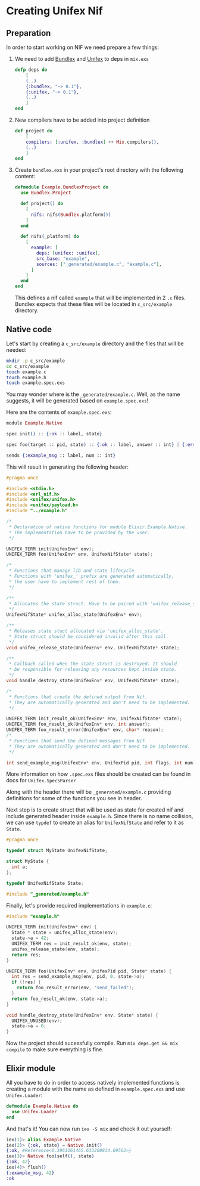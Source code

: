 # Creating Unifex Nif

## Preparation

In order to start working on NIF we need prepare a few things:

1. We need to add [Bundlex](https://github.com/membraneframework/bundlex) and [Unifex](https://github.com/membraneframework/unifex) to deps in `mix.exs`
    ```elixir
    defp deps do
        [
        (..)
        {:bundlex, "~> 0.1"},
        {:unifex, "~> 0.1"},
        (..)
        ]
    end
    ```
2. New compilers have to be added into project definition
    ```elixir
    def project do
        [
        compilers: [:unifex, :bundlex] ++ Mix.compilers(),
        (..)
        ]
    end
    ```
3. Create `bundlex.exs` in your project's root directory with the following content:
    ```elixir
    defmodule Example.BundlexProject do
      use Bundlex.Project

      def project() do
        [
          nifs: nifs(Bundlex.platform())
        ]
      end

      def nifs(_platform) do
        [
          example: [
            deps: [unifex: :unifex],
            src_base: "example",
            sources: ["_generated/example.c", "example.c"],
          ]
        ]
      end
    end
    ```
    This defines a nif called `example` that will be implemented in 2 `.c` files.
    Bundlex expects that these files will be located in `c_src/example` directory.

## Native code

Let's start by creating a `c_src/example` directory and the files that will be needed:

```bash
mkdir -p c_src/example
cd c_src/example
touch example.c
touch example.h
touch example.spec.exs
```

You may wonder where is the `_generated/example.c`. Well, as the name suggests, it will be generated based on `example.spec.exs`!

Here are the contents of `example.spec.exs`:

```elixir
module Example.Native

spec init() :: {:ok :: label, state}

spec foo(target :: pid, state) :: {:ok :: label, answer :: int} | {:error :: label, reason :: atom}

sends {:example_msg :: label, num :: int}
```

This will result in generating the following header:

```c
#pragma once

#include <stdio.h>
#include <erl_nif.h>
#include <unifex/unifex.h>
#include <unifex/payload.h>
#include "../example.h"

/*
 * Declaration of native functions for module Elixir.Example.Native.
 * The implementation have to be provided by the user.
 */

UNIFEX_TERM init(UnifexEnv* env);
UNIFEX_TERM foo(UnifexEnv* env, UnifexNifState* state);

/*
 * Functions that manage lib and state lifecycle
 * Functions with 'unifex_' prefix are generated automatically,
 * the user have to implement rest of them.
 */

/**
 * Allocates the state struct. Have to be paired with 'unifex_release_state' call
 */
UnifexNifState* unifex_alloc_state(UnifexEnv* env);

/**
 * Releases state stuct allocated via 'unifex_alloc_state'.
 * State struct should be considered invalid after this call.
 */
void unifex_release_state(UnifexEnv* env, UnifexNifState* state);

/**
 * Callback called when the state struct is destroyed. It should
 * be responsible for releasing any resources kept inside state.
 */
void handle_destroy_state(UnifexEnv* env, UnifexNifState* state);

/*
 * Functions that create the defined output from Nif.
 * They are automatically generated and don't need to be implemented.
 */

UNIFEX_TERM init_result_ok(UnifexEnv* env, UnifexNifState* state);
UNIFEX_TERM foo_result_ok(UnifexEnv* env, int answer);
UNIFEX_TERM foo_result_error(UnifexEnv* env, char* reason);
/*
 * Functions that send the defined messages from Nif.
 * They are automatically generated and don't need to be implemented.
 */

int send_example_msg(UnifexEnv* env, UnifexPid pid, int flags, int num);
```

More information on how `.spec.exs` files should be created can be found in docs for
`Unifex.SpecsParser`

Along with the header there will be `_generated/example.c` providing definitions for some of the functions
you see in header.

Next step is to create struct that will be used as state for created nif and include generated header inside `example.h`.
Since there is no name collision, we can use `typdef` to create an alias for `UnifexNifState` and refer to it as `State`.

```c
#pragma once

typedef struct MyState UnifexNifState;

struct MyState {
  int a;
};

typedef UnifexNifState State;

#include "_generated/example.h"
```

Finally, let's provide required implementations in `example.c`:

```c
#include "example.h"

UNIFEX_TERM init(UnifexEnv* env) {
  State * state = unifex_alloc_state(env);
  state->a = 42;
  UNIFEX_TERM res = init_result_ok(env, state);
  unifex_release_state(env, state);
  return res;
}

UNIFEX_TERM foo(UnifexEnv* env, UnifexPid pid, State* state) {
  int res = send_example_msg(env, pid, 0, state->a);
  if (!res) {
    return foo_result_error(env, "send_failed");
  }
  return foo_result_ok(env, state->a);
}

void handle_destroy_state(UnifexEnv* env, State* state) {
  UNIFEX_UNUSED(env);
  state->a = 0;
}
```

Now the project should sucessfully compile. Run `mix deps.get && mix compile` to make sure everything is fine.

## Elixir module

All you have to do in order to access natively implemented functions is creating a module with the name as defined in `example.spec.exs` and use `Unifex.Loader`:

```elixir
defmodule Example.Native do
  use Unifex.Loader
end
```

And that's it! You can now run `iex -S mix` and check it out yourself:

```elixir
iex(1)> alias Example.Native
iex(2)> {:ok, state} = Native.init()
{:ok, #Reference<0.3961161465.633208834.69562>}
iex(3)> Native.foo(self(), state)
{:ok, 42}
iex(4)> flush()
{:example_msg, 42}
:ok
```
